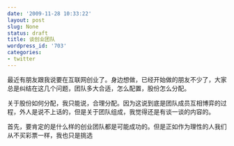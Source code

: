 ```yaml
---
date: '2009-11-28 10:33:22'
layout: post
slug: None
status: draft
title: 谈创业团队
wordpress_id: '703'
categories:
- twitter
---
```


最近有朋友跟我说要在互联网创业了。身边想做，已经开始做的朋友不少了，大家总是纠结在这几个问题，团队多大合适，怎么配置，股份怎么分配。

关于股份如何分配，我只能说，合理分配。因为这说到底是团队成员互相博弈的过程，外人是说不上话的，但是关于团队组成，我觉得还是有谈一谈的内容的。

首先，要肯定的是什么样的创业团队都是可能成功的。但是正如作为理性的人我们从不买彩票一样，我也只是挑选
